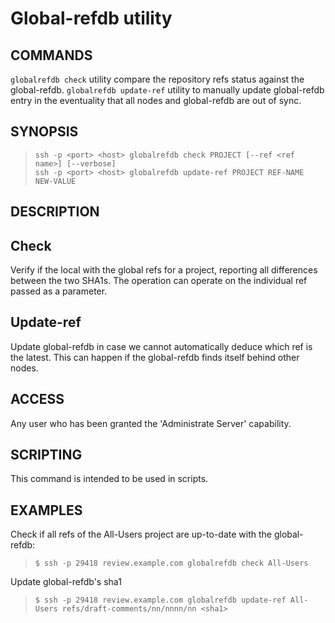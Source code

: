 Global-refdb utility
==============================

COMMANDS
----
`globalrefdb check` utility compare the repository refs status against
the global-refdb.
`globalrefdb update-ref` utility to manually update global-refdb entry
in the eventuality that all nodes and global-refdb are out of sync.


SYNOPSIS
--------
>     ssh -p <port> <host> globalrefdb check PROJECT [--ref <ref name>] [--verbose]
>     ssh -p <port> <host> globalrefdb update-ref PROJECT REF-NAME NEW-VALUE

DESCRIPTION
-----------

## Check
Verify if the local with the global refs for a project, reporting all differences
between the two SHA1s. The operation can operate on the individual ref passed as
a parameter.

## Update-ref
Update global-refdb in case we cannot automatically deduce which ref is
the latest.
This can happen if the global-refdb finds itself behind other nodes.

ACCESS
------
Any user who has been granted the 'Administrate Server' capability.

SCRIPTING
---------
This command is intended to be used in scripts.

EXAMPLES
--------
Check if all refs of the All-Users project are up-to-date with the global-refdb:

>     $ ssh -p 29418 review.example.com globalrefdb check All-Users

Update global-refdb's sha1

>     $ ssh -p 29418 review.example.com globalrefdb update-ref All-Users refs/draft-comments/nn/nnnn/nn <sha1>
